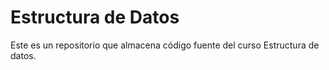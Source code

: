 # Estructura de Datos
Este es un repositorio que almacena código fuente del curso Estructura de datos.
